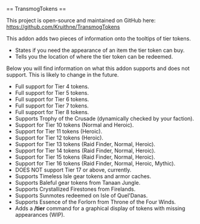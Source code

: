 == TransmogTokens ==

This project is open-source and maintained on GitHub here: https://github.com/Kruithne/TransmogTokens

This addon adds two pieces of information onto the tooltips of tier tokens.

* States if you need the appearance of an item the tier token can buy.
* Tells you the location of where the tier token can be redeemed.

Below you will find information on what this addon supports and does not support. This is likely to change in the future.

* Full support for Tier 4 tokens.
* Full support for Tier 5 tokens.
* Full support for Tier 6 tokens.
* Full support for Tier 7 tokens.
* Full support for Tier 8 tokens.
* Supports Trophy of the Crusade (dynamically checked by your faction).
* Support for Tier 10 tokens (Normal and Heroic).
* Support for Tier 11 tokens (Heroic).
* Support for Tier 12 tokens (Heroic).
* Support for Tier 13 tokens (Raid Finder, Normal, Heroic).
* Support for Tier 14 tokens (Raid Finder, Normal, Heroic).
* Support for Tier 15 tokens (Raid Finder, Normal, Heroic).
* Support for Tier 16 tokens (Raid Finder, Normal, Heroic, Mythic).
* DOES NOT support Tier 17 or above, currently.
* Supports Timeless Isle gear tokens and armor caches.
* Supports Baleful gear tokens from Tanaan Jungle.
* Supports Crystallized Firestones from Firelands.
* Supports Sunmotes redeemed on Isle of Quel'Danas.
* Supports Essence of the Forlorn from Throne of the Four Winds.
* Adds a **/tier** command for a graphical display of tokens with missing appearances (WIP).
